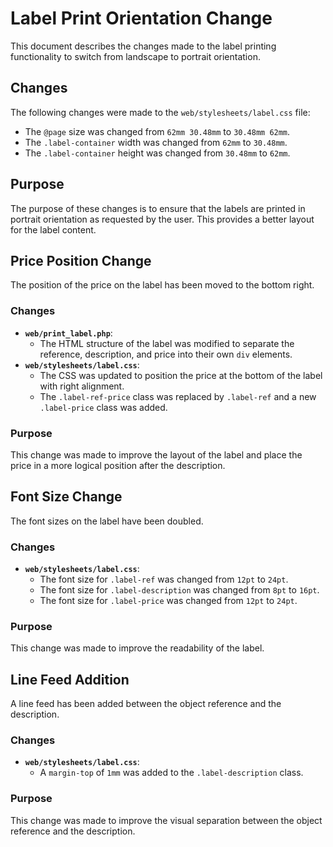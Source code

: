 # Label Print Orientation Change

This document describes the changes made to the label printing functionality to switch from landscape to portrait orientation.

## Changes

The following changes were made to the `web/stylesheets/label.css` file:

- The `@page` size was changed from `62mm 30.48mm` to `30.48mm 62mm`.
- The `.label-container` width was changed from `62mm` to `30.48mm`.
- The `.label-container` height was changed from `30.48mm` to `62mm`.

## Purpose

The purpose of these changes is to ensure that the labels are printed in portrait orientation as requested by the user. This provides a better layout for the label content.

## Price Position Change

The position of the price on the label has been moved to the bottom right.

### Changes

- **`web/print_label.php`**:
  - The HTML structure of the label was modified to separate the reference, description, and price into their own `div` elements.
- **`web/stylesheets/label.css`**:
  - The CSS was updated to position the price at the bottom of the label with right alignment.
  - The `.label-ref-price` class was replaced by `.label-ref` and a new `.label-price` class was added.

### Purpose

This change was made to improve the layout of the label and place the price in a more logical position after the description.

## Font Size Change

The font sizes on the label have been doubled.

### Changes

- **`web/stylesheets/label.css`**:
  - The font size for `.label-ref` was changed from `12pt` to `24pt`.
  - The font size for `.label-description` was changed from `8pt` to `16pt`.
  - The font size for `.label-price` was changed from `12pt` to `24pt`.

### Purpose

This change was made to improve the readability of the label.

## Line Feed Addition

A line feed has been added between the object reference and the description.

### Changes

- **`web/stylesheets/label.css`**:
  - A `margin-top` of `1mm` was added to the `.label-description` class.

### Purpose

This change was made to improve the visual separation between the object reference and the description.